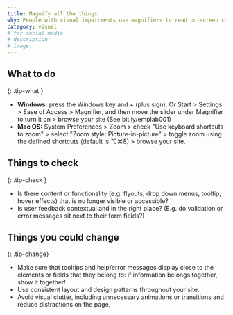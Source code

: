 ```yaml
---
title: Magnify all the things
why: People with visual impairments use magnifiers to read on-screen content. While the content inside the magnifier is readable for them, the other information on the page could be out of focus.
category: visual
# for social media
# description:
# image:
---
```


## What to do
{: .tip-what }

- **Windows:** press the Windows key‌  and + (plus sign). Or  Start > Settings > Ease of Access > Magnifier, and then move the slider under Magnifier to turn it on > browse your site (See bit.ly/emplab001)
- **Mac OS:** System Preferences > Zoom > check "Use keyboard shortcuts to zoom" > select "Zoom style: Picture-in-picture" > toggle zoom using the defined shortcuts (default is ⌥⌘8) > browse your site.

## Things to check
{: .tip-check }

- Is there content or functionality (e.g. flyouts, drop down menus, tooltip, hover effects) that is no longer visible or accessible?
- Is user feedback contextual and in the right place? (E.g. do validation or error messages sit next to their form fields?)

## Things you could change
{: .tip-change}

- Make sure that tooltips and help/error messages display close to the elements or fields that they belong to: if information belongs together, show it together!
- Use consistent layout and design patterns throughout your site. 
- Avoid visual clutter, including unnecessary animations or transitions and reduce distractions on the page.
